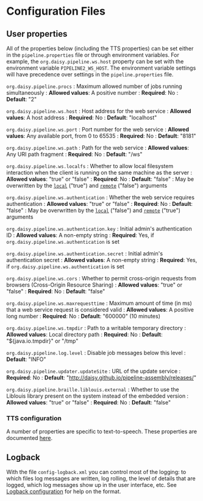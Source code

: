 # Configuration Files

## User properties

All of the properties below (including the TTS properties) can be set
either in the `pipeline.properties` file or through environment
variables. For example, the `org.daisy.pipeline.ws.host` property can
be set with the environment variable `PIPELINE2_WS_HOST`. The
environment variable settings will have precedence over settings in
the `pipeline.properties` file.


`org.daisy.pipeline.procs`
: Maximum allowed number of jobs running simultaneously
: **Allowed values**: A positive number
: **Required**: No
: **Default**: "2"

`org.daisy.pipeline.ws.host`
: Host address for the web service
: **Allowed values**: A host address
: **Required**: No
: **Default**: "localhost"

`org.daisy.pipeline.ws.port`
: Port number for the web service
: **Allowed values**: Any available port, from 0 to 65535
: **Required**: No
: **Default**: "8181"

`org.daisy.pipeline.ws.path`
: Path for the web service
: **Allowed values**: Any URI path fragment
: **Required**: No
: **Default**: "/ws"

`org.daisy.pipeline.ws.localfs`
: Whether to allow local filesystem interaction when the client is
  running on the same machine as the server
: **Allowed values**: "true" or "false"
: **Required**: No
: **Default**: "false"
: May be overwritten by the
  [`local`](Pipeline-as-Service#arguments-for-pipeline2-executable) ("true")
  and [`remote`](Pipeline-as-Service#arguments-for-pipeline2-executable) ("false")
  arguments

`org.daisy.pipeline.ws.authentication`
: Whether the web service requires authentication
: **Allowed values**: "true" or "false"
: **Required**: No
: **Default**: "false"
: May be overwritten by the
  [`local`](Pipeline-as-Service#arguments-for-pipeline2-executable) ("false")
  and [`remote`](Pipeline-as-Service#arguments-for-pipeline2-executable) ("true")
  arguments

`org.daisy.pipeline.ws.authentication.key`
: Initial admin's authentication ID
: **Allowed values**: A non-empty string
: **Required**: Yes, if `org.daisy.pipeline.ws.authentication` is set

`org.daisy.pipeline.ws.authentication.secret`
: Initial admin's authentication secret
: **Allowed values**: A non-empty string
: **Required**: Yes, if `org.daisy.pipeline.ws.authentication` is set

<!--
`org.daisy.pipeline.ws.ssl`
: Makes the web service use the secure socket layer
: **Allowed values**: "true" or "false"
: **Required**: No
: **Default**: "false"

`org.daisy.pipeline.ws.ssl.keystore`
: Path to the SSL keystore file
: **Allowed values**: Local file path
: **Required**: Yes, if `org.daisy.pipeline.ws.ssl` is set

`org.daisy.pipeline.ws.ssl.keystorepassword`
: Keystore file password
: **Allowed values**: A non-empty string
: **Required**: Yes, if `org.daisy.pipeline.ws.ssl` is set

`org.daisy.pipeline.ws.ssl.keypassword`
: Key password
: **Allowed values**: A non-empty string
: **Required**: Yes, if `org.daisy.pipeline.ws.ssl` is set
-->

`org.daisy.pipeline.ws.cors`
: Whether to permit cross-origin requests from browsers (Cross-Origin Resource Sharing)
: **Allowed values**: "true" or "false"
: **Required**: No
: **Default**: "false"

`org.daisy.pipeline.ws.maxrequesttime`
: Maximum amount of time (in ms) that a web service request is considered valid
: **Allowed values**: A positive long number
: **Required**: No
: **Default**: "600000" (10 minutes)

`org.daisy.pipeline.ws.tmpdir`
: Path to a writable temporary directory
: **Allowed values**: Local directory path
: **Required**: No
: **Default**: "${java.io.tmpdir}" or "/tmp"

`org.daisy.pipeline.log.level`
: Disable job messages below this level
: **Default**: "INFO"

`org.daisy.pipeline.updater.updateSite`
: URL of the update service
: **Required**: No
: **Default**: "http://daisy.github.io/pipeline-assembly/releases/"

`org.daisy.pipeline.braille.liblouis.external`
: Whether to use the Liblouis library present on the system instead of the embedded version
: **Allowed values**: "true" or "false"
: **Required**: No
: **Default**: "false"

### TTS configuration

A number of properties are specific to text-to-speech. These
properties are documented
[here](http://daisy.github.io/pipeline/Get-Help/User-Guide/Text-To-Speech/).

<!--

The following are used in persistence-mysql but persistence-mysql is not included

`org.daisy.pipeline.persistence.url`
: Database connection URL
: **Allowed values**: A JDBC url
: **Required**: No
: **Default**: "jdbc:mysql://localhost:3306/daisy_pipeline"

`org.daisy.pipeline.persistence.user`
: Database user
: **Allowed values**: A non-empty string
: **Required**: Yes

`org.daisy.pipeline.persistence.password`
: Database password
: **Allowed values**: A non-empty string
: **Required**: Yes

-->

## Logback

With the file `config-logback.xml` you can control most of the
logging: to which files log messages are written, log rolling, the
level of details that are logged, which log messages show up in the
user interface, etc. See
[Logback configuration](http://logback.qos.ch/manual/configuration.html)
for help on the format.
